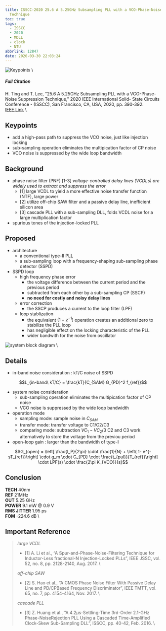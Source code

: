 ```yaml
---
title: ISSCC-2020 25.6 A 5.25GHz Subsampling PLL with a VCO-Phase-Noise Suppression
  Technique
toc: true
tags:
  - ISSCC
  - 2020
  - MDLL
  - clock
  - NTU
abbrlink: 12847
date: 2020-03-30 22:03:24
---
```


![Keypoints](https://i.loli.net/2020/03/31/NGBXhjloWdsOYcM.png) \

##### Full Citation

H. Ting and T. Lee, "25.6 A 5.25GHz Subsampling PLL with a VCO-Phase-Noise Suppression Technique," 2020 IEEE International Solid- State Circuits Conference - (ISSCC), San Francisco, CA, USA, 2020, pp. 390-392. \
[IEEE Link](https://ieeexplore.ieee.org/document/9063009) \

## Keypoints

- add a high-pass path to suppress the VCO noise, just like injection locking
- sub-sampling operation eliminates the multipication factor of CP noise
- VCO noise is suppressed by the wide loop bandwidth

## Background

- phase noise filter (PNF) [1-3]
*voltage-controlled delay lines (VCDLs) are widely used to extract and suppress the error*
  - [1] large VCDL to yield a more effective noise transfer function (NTF), large power
  - [2] utilize off-chip SAW filter and a passive delay line, inefficient silicon area
  - [3] cascade PLL with a sub-sampling DLL, folds VCDL noise for a large multiplication factor
- spurious tones of the injection-locked PLL

## Proposed

- architecture
  - a conventional type-II PLL
  - a sub-sampling loop with a frequency-shaping sub-sampling phase detector (SSPD)
- SSPD loop
  - high frequency phase error
    - the voltage difference between the current period and the previous period
    - subtracted from each other by a sub-sampling CP (SSCP)
    - **no need for costly and noisy delay lines**
  - error correction
    - the SSCP produces a current to the loop filter (LPF)
  - loop stablization
    - the equivalent $(1-z^{-1})$ operation creates an additional zero to stabilize the PLL loop
    - has negligible effect on the locking characteristic of the PLL
    - wider bandwith for the noise from oscillator

![system block diagram](https://i.loli.net/2020/03/31/Hp4tngcJy6rXm38.png) \

## Details

- in-band noise consideration : kT/C noise of SSPD

$$L_{in-band\ kT/C} = \frac{kT}{C_{SAM} G_{PD}^2 f_{ref}}$$

- system noise consideration
  - sub-sampling operation eliminates the multipication factor of CP noise
  - VCO noise is suppressed by the wide loop bandwidth
- operation mode
  - sampling mode: sample noise in $C_{SAM}$
  - transfer mode: transfer voltage to C1/C2/C3
  - comparing mode: subtraction $VC_1 - VC_2/3$
C2 and C3 work alternatively to store the voltage from the previou period
- open-loop gain : larger than the bandwidth of type-I

$$G_{open} = \left[ \frac{I_P}{2\pi} \cdot \frac{1}{N} + \left( 1- e^{-sT_{ref}}\right) \cdot g_m \cdot G_{PD} \cdot \frac{t_{pul}}{T_{ref}}\right] \cdot LPF(s) \cdot \frac{2\pi K_{VCO}}{s}$$

## Conclusion

**TECH** 40nm \
**REF** 21MHz \
**OUT** 5.25 GHz \
**POWER** 9.1 mW @ 0.9 V \
**RMS JITTER** 1.95 ps \
**FOM** -224.6 dB \

## Important Reference

>*large VCDL*
>
> - [1] A. Li et al., “A Spur-and-Phase-Noise-Filtering Technique for Inductor-Less fractional-N Injection-Locked PLLs”, IEEE JSSC, vol. 52, no. 8, pp. 2128-2140, Aug. 2017. \
>
>*off-chip SAW*
>
> - [2] S. Hao et al., “A CMOS Phase Noise Filter With Passive Delay Line and PD/CPBased Frequency Discriminator”, IEEE TMTT, vol. 65, no. 7, pp. 4154-4164, Nov. 2017. \
>
>*cascade PLL*
>
> - [3] Z. Huang et al., “A 4.2μs-Settling-Time 3rd-Order 2.1-GHz Phase-NoiseRejection PLL Using a Cascaded Time-Amplified Clock-Skew Sub-Sampling DLL”, ISSCC, pp. 40-42, Feb. 2016. \
